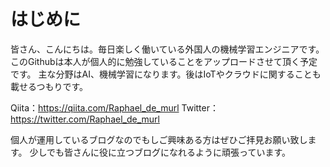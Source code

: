 # はじめに
皆さん、こんにちは。毎日楽しく働いている外国人の機械学習エンジニアです。
このGithubは本人が個人的に勉強していることをアップロードさせて頂く予定です。
主な分野はAI、機械学習になります。後はIoTやクラウドに関することも載せるつもりです。

Qiita：https://qiita.com/Raphael_de_murl
Twitter：https://twitter.com/Raphael_de_murl

個人が運用しているブログなのでもしご興味ある方はぜひご拝見お願い致します。
少しでも皆さんに役に立つブログになれるように頑張っています。
